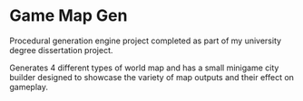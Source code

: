 # Game Map Gen
Procedural generation engine project completed as part of my university degree dissertation project.

Generates 4 different types of world map and has a small minigame city builder designed to showcase the variety of map outputs and their effect on gameplay.

